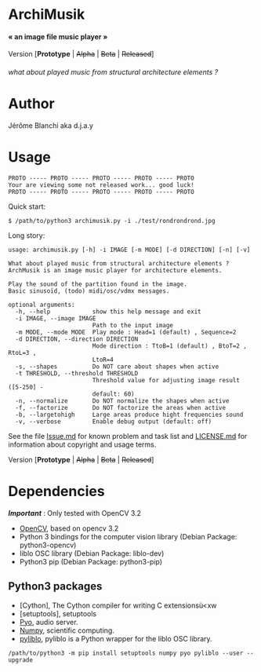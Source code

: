# ArchiMusik
#### « an image file music player »

Version [__Prototype__ | ~~Alpha~~ | ~~Beta~~ | ~~Released~~]

###### what about played music from structural architecture elements ?

# Author
Jérôme Blanchi aka d.j.a.y

# Usage
```
PROTO ----- PROTO ----- PROTO ----- PROTO ----- PROTO
Your are viewing some not released work... good luck!
PROTO ----- PROTO ----- PROTO ----- PROTO ----- PROTO
```

Quick start:
```
$ /path/to/python3 archimusik.py -i ./test/rondrondrond.jpg
```

Long story:
```
usage: archimusik.py [-h] -i IMAGE [-m MODE] [-d DIRECTION] [-n] [-v]

What about played music from structural architecture elements ?
ArchMusik is an image music player for architecture elements.

Play the sound of the partition found in the image.
Basic sinusoïd, (todo) midi/osc/vdmx messages.

optional arguments:
  -h, --help            show this help message and exit
  -i IMAGE, --image IMAGE
                        Path to the input image
  -m MODE, --mode MODE  Play mode : Head=1 (default) , Sequence=2
  -d DIRECTION, --direction DIRECTION
                        Mode direction : TtoB=1 (default) , BtoT=2 , RtoL=3 ,
                        LtoR=4
  -s, --shapes          Do NOT care about shapes when active
  -t THRESHOLD, --threshold THRESHOLD
                        Threshold value for adjusting image result ([5-250] -
                        default: 60)
  -n, --normalize       Do NOT normalize the shapes when active
  -f, --factorize       Do NOT factorize the areas when active
  -b, --largetohigh     Large areas produce hight frequencies sound
  -v, --verbose         Enable debug output (default: off)
```

See the file [Issue.md](Issues.md) for known problem and task list and [LICENSE.md](LICENSE.md)
for information about copyright and usage terms.

Version [__Prototype__ | ~~Alpha~~ | ~~Beta~~ | ~~Released~~]

# Dependencies
___Important___ : Only tested with OpenCV 3.2

* [OpenCV](http://opencv.org/), based on opencv 3.2
* Python 3 bindings for the computer vision library (Debian Package: python3-opencv)
* liblo OSC library (Debian Package: liblo-dev)
* Python3 pip (Debian Package: python3-pip)

## Python3 packages
* [Cython], The Cython compiler for writing C extensionsù<xw
* [setuptools], setuptools
* [Pyo](http://ajaxsoundstudio.com/pyodoc), audio server.
* [Numpy](https://numpy.org/), scientific computing.
* [pyliblo](http://das.nasophon.de/pyliblo/), pyliblo is a Python wrapper for the liblo OSC library.

```
/path/to/python3 -m pip install setuptools numpy pyo pyliblo --user --upgrade
```
